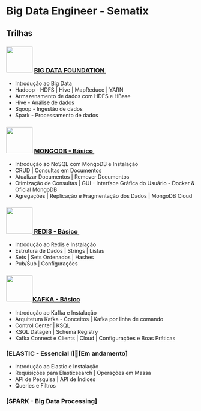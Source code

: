 # Big Data Engineer - Sematix

## Trilhas
### <img src="https://media.badgr.com/uploads/badges/6d160c59-0aa7-42e3-859f-d6e4013f9aab.png" width="70"> <a href="https://badgr.com/backpack/badges/61408d1244f9c944ee8f2d15" target="_blank"> BIG DATA FOUNDATION </a> 

- Introdução ao Big Data
- Hadoop - HDFS | Hive | MapReduce | YARN
- Armazenamento de dados com HDFS e HBase
- Hive - Análise de dados
- Sqoop - Ingestão de dados
- Spark - Processamento de dados

### <img src="https://media.badgr.com/uploads/badges/5255bd41-1608-4c10-829b-59007f6f268e.png" width="70"> <a href="https://badgr.com/backpack/badges/614930beb227607160e37de8" target="_blank"> MONGODB - Básico </a> 
- Introdução ao NoSQL com MongoDB e Instalação
- CRUD | Consultas em Documentos
- Atualizar Documentos | Remover Documentos
- Otimização de Consultas | GUI - Interface Gráfica do Usuário - Docker & Oficial MongoDB
- Agregações | Replicação e Fragmentação dos Dados | MongoDB Cloud

### <img src="https://media.badgr.com/uploads/badges/assertion-pV221MkNT4KLrB1IsjeX6A.png" width="70"><a href="https://badgr.com/backpack/badges/6152432f6a66fb26fd181c4d" target="_blank"> REDIS - Básico </a>

- Introdução ao Redis e Instalação
- Estrutura de Dados | Strings | Listas
- Sets | Sets Ordenados | Hashes
- Pub/Sub | Configurações

### <img src="https://media.badgr.com/uploads/badges/assertion--ZbXe5NeQBuMFpv86jqP3A.png" width="70"><a href="https://badgr.com/public/assertions/-ZbXe5NeQBuMFpv86jqP3A" target="_blank">KAFKA - Básico</a>

- Introdução ao Kafka e Instalação
- Arquitetura Kafka - Conceitos | Kafka por linha de comando
- Control Center | KSQL
- KSQL Datagen | Schema Registry 
- Kafka Connect e Clients | Cloud | Configurações e Boas Práticas

### [ELASTIC - Essencial I]🚧[Em andamento]

- Introdução ao Elastic e Instalação
- Requisições para Elasticsearch | Operações em Massa
- API de Pesquisa | API de Índices
- Queries e Filtros

### [SPARK - Big Data Processing]

